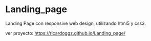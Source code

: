 # Landing_page
Landing Page con responsive web design, utilizando html5 y css3.

ver proyecto: https://ricardoggz.github.io/Landing_page/

